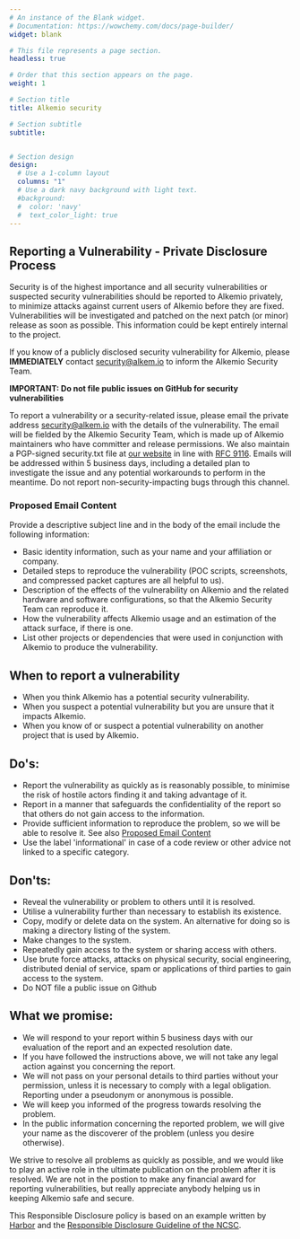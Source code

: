 ```yaml
---
# An instance of the Blank widget.
# Documentation: https://wowchemy.com/docs/page-builder/
widget: blank

# This file represents a page section.
headless: true

# Order that this section appears on the page.
weight: 1

# Section title
title: Alkemio security

# Section subtitle
subtitle: 


# Section design
design:
  # Use a 1-column layout
  columns: "1"
  # Use a dark navy background with light text.
  #background:
  #  color: 'navy'
  #  text_color_light: true
---
```

## Reporting a Vulnerability - Private Disclosure Process
Security is of the highest importance and all security vulnerabilities or suspected security vulnerabilities should be reported to Alkemio privately, to minimize attacks against current users of Alkemio before they are fixed. Vulnerabilities will be investigated and patched on the next patch (or minor) release as soon as possible. This information could be kept entirely internal to the project.  

If you know of a publicly disclosed security vulnerability for Alkemio, please **IMMEDIATELY** contact security@alkem.io to inform the Alkemio Security Team.
 
**IMPORTANT: Do not file public issues on GitHub for security vulnerabilities**

To report a vulnerability or a security-related issue, please email the private address security@alkem.io with the details of the vulnerability. The email will be fielded by the Alkemio Security Team, which is made up of Alkemio maintainers who have committer and release permissions. We also maintain a PGP-signed security.txt file at [our website](https://www.alkemio.foundation/.well-known/security.txt) in line with [RFC 9116](https://www.rfc-editor.org/rfc/rfc9116). Emails will be addressed within 5 business days, including a detailed plan to investigate the issue and any potential workarounds to perform in the meantime. Do not report non-security-impacting bugs through this channel. 


### Proposed Email Content
Provide a descriptive subject line and in the body of the email include the following information:
* Basic identity information, such as your name and your affiliation or company.
* Detailed steps to reproduce the vulnerability  (POC scripts, screenshots, and compressed packet captures are all helpful to us).
* Description of the effects of the vulnerability on Alkemio and the related hardware and software configurations, so that the Alkemio Security Team can reproduce it.
* How the vulnerability affects Alkemio usage and an estimation of the attack surface, if there is one.
* List other projects or dependencies that were used in conjunction with Alkemio to produce the vulnerability.
 
## When to report a vulnerability
* When you think Alkemio has a potential security vulnerability.
* When you suspect a potential vulnerability but you are unsure that it impacts Alkemio.
* When you know of or suspect a potential vulnerability on another project that is used by Alkemio.

## Do's:

- Report the vulnerability as quickly as is reasonably possible, to minimise the risk of hostile actors finding it and taking advantage of  it.
- Report in a manner that safeguards the confidentiality of the report so that others do not gain access to the information.
- Provide sufficient information to reproduce the problem, so we will be able to resolve it. See also [Proposed Email Content](#proposed-email-content)
- Use the label 'informational' in case of a code review or other advice not linked to a specific category.

## Don'ts:

- Reveal the vulnerability or problem to others until it is resolved.
- Utilise a vulnerability further than necessary to establish its existence.
- Copy, modify or delete data on the system. An alternative for doing so is making a directory listing of the system.
- Make changes to the system.
- Repeatedly gain access to the system or sharing access with others.
- Use brute force attacks, attacks on physical security, social  engineering, distributed denial of service, spam or applications of  third parties to gain access to the system.
- Do NOT file a public issue on Github

## What we promise:

- We will respond to your report within 5 business days with our evaluation of the report and an expected resolution date.
- If you have followed the instructions above, we will not take any legal action against you concerning the report.
- We will not pass on your personal details to third parties without  your permission, unless it is necessary to comply with a legal obligation. Reporting under a pseudonym or anonymous is possible.
- We will keep you informed of the progress towards resolving the problem.
- In the public information concerning the reported problem, we will give your name as the discoverer of the problem (unless you desire otherwise).

We strive to resolve all problems as quickly as possible, and we would like to play an active role in the ultimate publication on the problem after it is resolved. We are not in the postion to make any financial award for reporting vulnerabilities, but really appreciate anybody helping us in keeping Alkemio safe and secure.

This Responsible Disclosure policy is based on an example written by [Harbor](https://goharbor.io/) and the [Responsible Disclosure Guideline of the NCSC](https://english.ncsc.nl/publications/publications/2019/juni/01/coordinated-vulnerability-disclosure-the-guideline).

